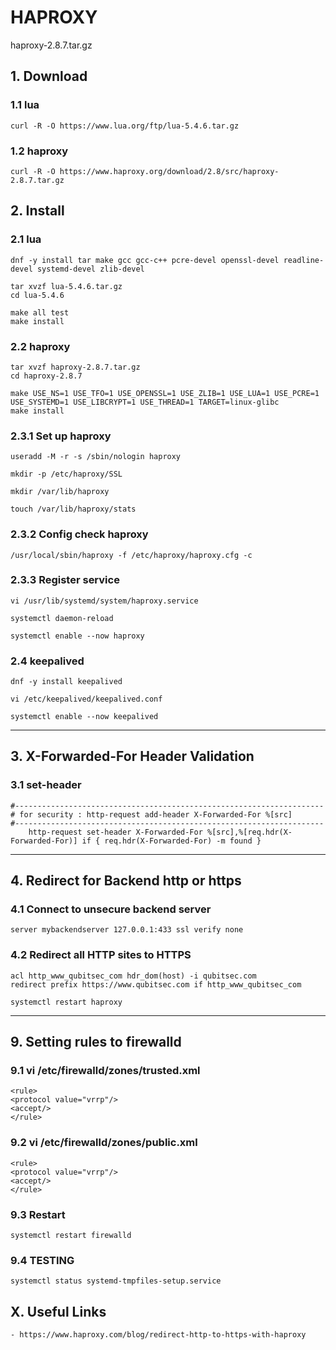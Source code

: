 # HAPROXY
haproxy-2.8.7.tar.gz

## 1. Download

### 1.1 lua

    curl -R -O https://www.lua.org/ftp/lua-5.4.6.tar.gz

### 1.2 haproxy

    curl -R -O https://www.haproxy.org/download/2.8/src/haproxy-2.8.7.tar.gz

## 2. Install

### 2.1 lua

    dnf -y install tar make gcc gcc-c++ pcre-devel openssl-devel readline-devel systemd-devel zlib-devel
    
    tar xvzf lua-5.4.6.tar.gz
    cd lua-5.4.6
    
    make all test
    make install

### 2.2 haproxy

    tar xvzf haproxy-2.8.7.tar.gz
    cd haproxy-2.8.7
    
    make USE_NS=1 USE_TFO=1 USE_OPENSSL=1 USE_ZLIB=1 USE_LUA=1 USE_PCRE=1 USE_SYSTEMD=1 USE_LIBCRYPT=1 USE_THREAD=1 TARGET=linux-glibc
    make install
            
### 2.3.1 Set up haproxy

    useradd -M -r -s /sbin/nologin haproxy
    
    mkdir -p /etc/haproxy/SSL
    
    mkdir /var/lib/haproxy
    
    touch /var/lib/haproxy/stats
    

### 2.3.2 Config check haproxy

    /usr/local/sbin/haproxy -f /etc/haproxy/haproxy.cfg -c

### 2.3.3 Register service
    
    vi /usr/lib/systemd/system/haproxy.service
    
    systemctl daemon-reload
    
    systemctl enable --now haproxy
    
### 2.4 keepalived

```
dnf -y install keepalived

vi /etc/keepalived/keepalived.conf

systemctl enable --now keepalived
```

<hr/>

## 3. X-Forwarded-For Header Validation

### 3.1 set-header
 
```
#---------------------------------------------------------------------
# for security : http-request add-header X-Forwarded-For %[src]
#---------------------------------------------------------------------
    http-request set-header X-Forwarded-For %[src],%[req.hdr(X-Forwarded-For)] if { req.hdr(X-Forwarded-For) -m found }
```

<hr/>

## 4. Redirect for Backend http or https

### 4.1 Connect to unsecure backend server

```
server mybackendserver 127.0.0.1:433 ssl verify none
```

### 4.2 Redirect all HTTP sites to HTTPS

```
acl http_www_qubitsec_com hdr_dom(host) -i qubitsec.com
redirect prefix https://www.qubitsec.com if http_www_qubitsec_com
```
```
systemctl restart haproxy
```

<hr/>

## 9. Setting rules to firewalld

### 9.1 vi /etc/firewalld/zones/trusted.xml
    
    <rule>
    <protocol value="vrrp"/>
    <accept/>
    </rule>

### 9.2 vi /etc/firewalld/zones/public.xml
    
    <rule>
    <protocol value="vrrp"/>
    <accept/>
    </rule>
 
 ### 9.3 Restart
    
    systemctl restart firewalld
  
 ### 9.4 TESTING
    
    systemctl status systemd-tmpfiles-setup.service
    
    
## X. Useful Links

    - https://www.haproxy.com/blog/redirect-http-to-https-with-haproxy
